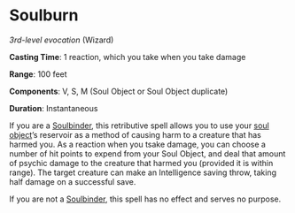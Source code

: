 # Soulburn
*3rd-level evocation* (Wizard)

**Casting Time**: 1 reaction, which you take when you take damage

**Range**: 100 feet

**Components**: V, S, M (Soul Object or Soul Object duplicate)

**Duration**: Instantaneous

If you are a [Soulbinder](/Classes/Wizard/Soulbinding.md), this retributive spell allows you to use your [soul object](/Classes/Wizard/Soulbinding.md#soulbond)’s reservoir as a method of causing harm to a creature that has harmed you. As a reaction when you tsake damage, you can choose a number of hit points to expend from your Soul Object, and deal that amount of psychic damage to the creature that harmed you (provided it is within range). The target creature can make an Intelligence saving throw, taking half damage on a successful save.

If you are not a [Soulbinder](/Classes/Wizard/Soulbinding.md), this spell has no effect and serves no purpose.
